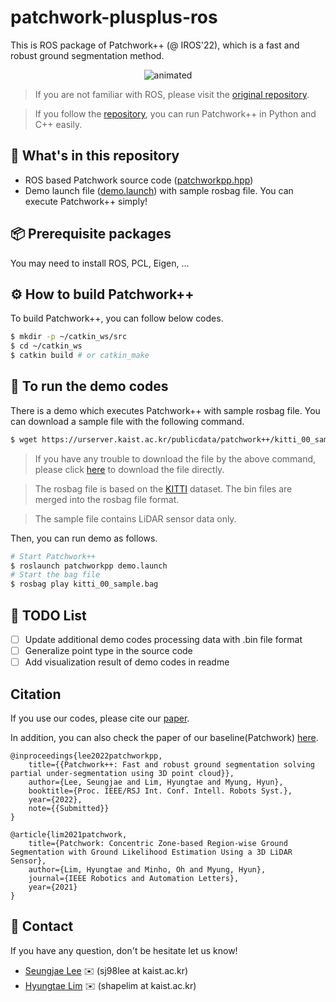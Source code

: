 # patchwork-plusplus-ros

This is ROS package of Patchwork++ (@ IROS'22), which is a fast and robust ground segmentation method.

<p align="center"><img src=pictures/patchwork++.gif alt="animated" /></p>

> If you are not familiar with ROS, please visit the [original repository][patchwork++link].

> If you follow the [repository][patchwork++link], you can run Patchwork++ in Python and C++ easily.

[patchwork++link]: https://github.com/url-kaist/patchwork-plusplus

## :open_file_folder: What's in this repository

* ROS based Patchwork source code ([patchworkpp.hpp][codelink])
* Demo launch file ([demo.launch][launchlink]) with sample rosbag file. You can execute Patchwork++ simply!

[codelink]: https://github.com/url-kaist/patchwork-plusplus-ros/blob/master/include/patchworkpp/patchworkpp.hpp
[launchlink]: https://github.com/url-kaist/patchwork-plusplus-ros/blob/master/launch/demo.launch

## :package: Prerequisite packages
You may need to install ROS, PCL, Eigen, ...

## :gear: How to build Patchwork++
To build Patchwork++, you can follow below codes.

```bash
$ mkdir -p ~/catkin_ws/src
$ cd ~/catkin_ws
$ catkin build # or catkin_make
```

## :runner: To run the demo codes
There is a demo which executes Patchwork++ with sample rosbag file. You can download a sample file with the following command.

```bash
$ wget https://urserver.kaist.ac.kr/publicdata/patchwork++/kitti_00_sample.bag
```
> If you have any trouble to download the file by the above command, please click [here][kitti_sample_link] to download the file directly.

[kitti_sample_link]: https://urserver.kaist.ac.kr/publicdata/patchwork++/kitti_00_sample.bag

> The rosbag file is based on the [KITTI][kittilink] dataset. The bin files are merged into the rosbag file format.

> The sample file contains LiDAR sensor data only.

[kittilink]: http://www.cvlibs.net/datasets/kitti/raw_data.php

Then, you can run demo as follows.

```bash
# Start Patchwork++
$ roslaunch patchworkpp demo.launch
# Start the bag file
$ rosbag play kitti_00_sample.bag
```

## :pushpin: TODO List
- [ ] Update additional demo codes processing data with .bin file format
- [ ] Generalize point type in the source code
- [ ] Add visualization result of demo codes in readme

## Citation
If you use our codes, please cite our [paper][patchwork++arXivLink].

In addition, you can also check the paper of our baseline(Patchwork) [here][patchworkarXivlink].

[patchwork++arXivLink]: https://arxiv.org/abs/2207.11919
[patchworkarXivlink]: https://arxiv.org/abs/2108.05560

```
@inproceedings{lee2022patchworkpp,
    title={{Patchwork++: Fast and robust ground segmentation solving partial under-segmentation using 3D point cloud}},
    author={Lee, Seungjae and Lim, Hyungtae and Myung, Hyun},
    booktitle={Proc. IEEE/RSJ Int. Conf. Intell. Robots Syst.},
    year={2022},
    note={{Submitted}} 
}
```
```
@article{lim2021patchwork,
    title={Patchwork: Concentric Zone-based Region-wise Ground Segmentation with Ground Likelihood Estimation Using a 3D LiDAR Sensor},
    author={Lim, Hyungtae and Minho, Oh and Myung, Hyun},
    journal={IEEE Robotics and Automation Letters},
    year={2021}
}
```

## :postbox: Contact
If you have any question, don't be hesitate let us know!

* [Seungjae Lee][sjlink] :envelope: (sj98lee at kaist.ac.kr)
* [Hyungtae Lim][htlink] :envelope: (shapelim at kaist.ac.kr)

[sjlink]: https://github.com/seungjae24
[htlink]: https://github.com/LimHyungTae

